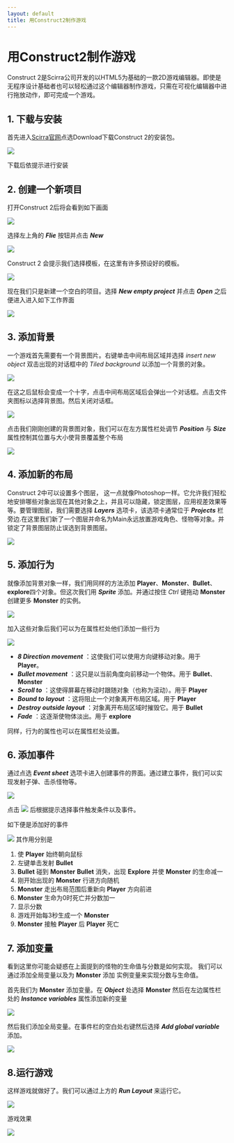 ```yaml
---
layout: default
title: 用Construct2制作游戏
---
```


# 用Construct2制作游戏

Construct 2是Scirra公司开发的以HTML5为基础的一款2D游戏编辑器。即使是无程序设计基础者也可以轻松通过这个编辑器制作游戏，只需在可视化编辑器中进行拖放动作，即可完成一个游戏。

## 1. 下载与安装

首先进入[Scirra官网](https://www.scirra.com/construct2)点选Download下载Construct 2的安装包。

![](imgOfLab02/img01.png)

下载后依提示进行安装

## 2. 创建一个新项目

打开Construct 2后将会看到如下画面

![](imgOfLab02/img02.png)

选择左上角的 _**Flie**_ 按钮并点击 _**New**_ 

![](imgOfLab02/img03.png)

Construct 2 会提示我们选择模板，在这里有许多预设好的模板。

![](imgOfLab02/img04.png)

现在我们只是新建一个空白的项目。选择 _**New empty project**_ 并点击 _**Open**_ 
之后便进入进入如下工作界面

![](imgOfLab02/img05.png)

## 3. 添加背景

一个游戏首先需要有一个背景图片。右键单击中间布局区域并选择 _*insert new object*_ 双击出现的对话框中的 _*Tiled background*_ 以添加一个背景的对象。

![](imgOfLab02/img06.png)

在这之后鼠标会变成一个十字，点击中间布局区域后会弹出一个对话框。点击文件夹图标以选择背景图。然后关闭对话框。

![](imgOfLab02/img07.png)

点击我们刚刚创建的背景图对象，我们可以在左方属性栏处调节 _**Position**_ 与 _**Size**_ 属性控制其位置与大小使背景覆盖整个布局

![](imgOfLab02/img08.png)

## 4. 添加新的布局

Construct 2中可以设置多个图层， 这一点就像Photoshop一样。它允许我们轻松地安排哪些对象出现在其他对象之上，并且可以隐藏，锁定图层，应用视差效果等等。要管理图层，我们需要选择 _**Layers**_ 选项卡，该选项卡通常位于 _**Projects**_ 栏旁边.在这里我们新了一个图层并命名为Main永远放置游戏角色、怪物等对象。并锁定了背景图层防止误选到背景图层。

![](imgOfLab02/img09.png)

## 5. 添加行为

就像添加背景对象一样，我们用同样的方法添加 **Player**、**Monster**、**Bullet**、**explore**四个对象。但这次我们用 _**Sprite**_ 添加。并通过按住 _Ctrl_ 键拖动 **Monster** 创建更多 **Monster** 的实例。

![](imgOfLab02/img10.png)

加入这些对象后我们可以为在属性栏处他们添加一些行为

![](imgOfLab02/img11.png)

* _**8 Direction movement**_ ：这使我们可以使用方向键移动对象。用于 **Player**。
* _**Bullet movement**_ ：这只是以当前角度向前移动一个物体。用于 **Bullet**、**Monster**
* _**Scroll to**_ ：这使得屏幕在移动时跟随对象（也称为滚动）。用于 **Player**
* _**Bound to layout**_ ：这将阻止一个对象离开布局区域。用于 **Player**
* _**Destroy outside layout**_ ：对象离开布局区域时摧毁它。用于 **Bullet**
* _**Fade**_ ：这逐渐使物体淡出。用于 **explore**

同样，行为的属性也可以在属性栏处设置。

## 6. 添加事件

通过点选 _**Event sheet**_ 选项卡进入创建事件的界面。通过建立事件，我们可以实现发射子弹、击杀怪物等。

![](imgOfLab02/img12.png)

点击 ![](imgOfLab02/img13.png) 后根据提示选择事件触发条件以及事件。

如下便是添加好的事件

![](imgOfLab02/img14.png)
其作用分别是
1. 使 **Player** 始终朝向鼠标
2. 左键单击发射 **Bullet**
3. **Bullet** 碰到 **Monster** **Bullet** 消失，出现 **Explore** 并使 **Monster** 的生命减一
4. 刚开始出现的 **Monster** 行进方向随机
5. **Monster** 走出布局范围后重新向 **Player** 方向前进
6. **Monster** 生命为0时死亡并分数加一
7. 显示分数
8. 游戏开始每3秒生成一个 **Monster**
9. **Monster** 接触 **Player** 后 **Player** 死亡

## 7. 添加变量

看到这里你可能会疑惑在上面提到的怪物的生命值与分数是如何实现。
我们可以通过添加全局变量以及为 **Monster** 添加 实例变量来实现分数与生命值。

首先我们为 **Monster** 添加变量。在 _**Object**_ 处选择 **Monster** 然后在左边属性栏处的 _**Instance variables**_ 属性添加新的变量

![](imgOfLab02/img15.png)

然后我们添加全局变量。在事件栏的空白处右键然后选择 _**Add global variable**_ 添加。

![](imgOfLab02/img16.png)

## 8.运行游戏

这样游戏就做好了。我们可以通过上方的 _**Run Layout**_ 来运行它。

![](imgOfLab02/img17.png)

游戏效果

![](gifOfLab02/game.gif)